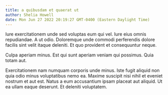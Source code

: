 ```yaml
---
title: a quibusdam et quaerat ut
author: Shelia Howell
date: Mon Jun 27 2022 20:19:27 GMT-0400 (Eastern Daylight Time)
---
```

Iure exercitationem unde sed voluptas eum qui vel. Iure eius omnis repudiandae. A ut odio. Doloremque unde commodi perferendis dolore facilis sint velit itaque deleniti. Et quo provident et consequuntur neque.

 Culpa aperiam minus. Est qui sunt aperiam veniam qui possimus. Quia totam aut.

 Exercitationem nam numquam corporis unde minus. Iste fugit aliquid non quia odio minus voluptatibus nemo ea. Maxime suscipit nisi nihil et eveniet nostrum et aut est. Natus a eum accusantium ipsam placeat aut aliquid. Ut ea ullam eaque deserunt. Et deleniti voluptatem.